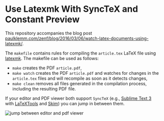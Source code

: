 # Use Latexmk With SyncTeX and Constant Preview

This repository accompanies the blog post [paulklemm.com/zenf/blog/2016/03/06/watch-latex-documents-using-latexmk/](http://paulklemm.com/zenf/blog/2016/03/06/watch-latex-documents-using-latexmk/).

The `makefile` contains rules for compiling the `article.tex` LaTeX file using [latexmk](https://www.ctan.org/pkg/latexmk/). The makefile can be used as follows:

- `make` creates the PDF `article.pdf`,
- `make watch` creates the PDF `article.pdf` and watches for changes in the `article.tex` files and will recompile as soon as it detects changes,
- `make clean` removes all files generated in the compilation process, including the resulting PDF file.

If your editor and PDF viewer both support `SyncTeX` (e.g., [Sublime Text 3](https://www.sublimetext.com/) with [LaTeXTools](https://github.com/SublimeText/LaTeXTools) and [Skim](http://skim-app.sourceforge.net/)) you can jump in between them.

![jump between editor and pdf viewer](http://paulklemm.com/zenf/media/2016-03-06-watch-latex-documents-using-latexmk/synctex_sublime_skim.gif)